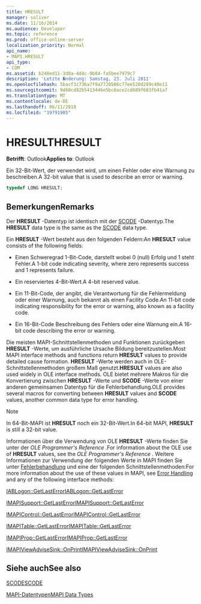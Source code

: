 ```yaml
---
title: HRESULT
manager: soliver
ms.date: 11/16/2014
ms.audience: Developer
ms.topic: reference
ms.prod: office-online-server
localization_priority: Normal
api_name:
- MAPI.HRESULT
api_type:
- COM
ms.assetid: b248ed11-3d8a-4d4c-9b84-fa5bee7979c7
description: 'Letzte �nderung: Samstag, 23. Juli 2011'
ms.openlocfilehash: 5bacf3c73ba7f9a7720586c77ee520d289c40e11
ms.sourcegitcommit: 9d60cd82b5413446e5bc8ace2cd689f683fb41a7
ms.translationtype: MT
ms.contentlocale: de-DE
ms.lasthandoff: 06/11/2018
ms.locfileid: "19791905"
---
```

# <a name="hresult"></a><span data-ttu-id="1b356-103">HRESULT</span><span class="sxs-lookup"><span data-stu-id="1b356-103">HRESULT</span></span>

  
  
<span data-ttu-id="1b356-104">**Betrifft**: Outlook</span><span class="sxs-lookup"><span data-stu-id="1b356-104">**Applies to**: Outlook</span></span> 
  
<span data-ttu-id="1b356-105">Ein 32-Bit-Wert, der verwendet wird, um einen Fehler oder eine Warnung zu beschreiben.</span><span class="sxs-lookup"><span data-stu-id="1b356-105">A 32-bit value that is used to describe an error or warning.</span></span>
  
```cpp
typedef LONG HRESULT;
```

## <a name="remarks"></a><span data-ttu-id="1b356-106">Bemerkungen</span><span class="sxs-lookup"><span data-stu-id="1b356-106">Remarks</span></span>

<span data-ttu-id="1b356-107">Der **HRESULT** -Datentyp ist identisch mit der [SCODE](scode.md) -Datentyp.</span><span class="sxs-lookup"><span data-stu-id="1b356-107">The **HRESULT** data type is the same as the [SCODE](scode.md) data type.</span></span> 
  
<span data-ttu-id="1b356-108">Ein **HRESULT** -Wert besteht aus den folgenden Feldern:</span><span class="sxs-lookup"><span data-stu-id="1b356-108">An **HRESULT** value consists of the following fields:</span></span> 
  
- <span data-ttu-id="1b356-109">Einen Schweregrad 1-Bit-Code, darstellt wobei 0 (null) Erfolg und 1 steht Fehler.</span><span class="sxs-lookup"><span data-stu-id="1b356-109">A 1-bit code indicating severity, where zero represents success and 1 represents failure.</span></span>
    
- <span data-ttu-id="1b356-110">Ein reserviertes 4-Bit-Wert.</span><span class="sxs-lookup"><span data-stu-id="1b356-110">A 4-bit reserved value.</span></span>
    
- <span data-ttu-id="1b356-111">Ein 11-Bit-Code, der angibt, die Verantwortung für die Fehlermeldung oder einer Warnung, auch bekannt als einen Facility Code.</span><span class="sxs-lookup"><span data-stu-id="1b356-111">An 11-bit code indicating responsibility for the error or warning, also known as a facility code.</span></span>
    
- <span data-ttu-id="1b356-112">Ein 16-Bit-Code Beschreibung des Fehlers oder eine Warnung ein.</span><span class="sxs-lookup"><span data-stu-id="1b356-112">A 16-bit code describing the error or warning.</span></span>
    
<span data-ttu-id="1b356-113">Die meisten MAPI-Schnittstellenmethoden und Funktionen zurückgeben **HRESULT** -Werte, um ausführliche Ursache Bildung bereitzustellen.</span><span class="sxs-lookup"><span data-stu-id="1b356-113">Most MAPI interface methods and functions return **HRESULT** values to provide detailed cause formation.</span></span> <span data-ttu-id="1b356-114">**HRESULT** -Werte werden auch in OLE-Schnittstellenmethoden großem Maß genutzt.</span><span class="sxs-lookup"><span data-stu-id="1b356-114">**HRESULT** values are also used widely in OLE interface methods.</span></span> <span data-ttu-id="1b356-115">OLE bietet mehrere Makros für die Konvertierung zwischen **HRESULT** -Werte und **SCODE** -Werte von einer anderen gemeinsamen Datentyp für die Fehlerbehandlung.</span><span class="sxs-lookup"><span data-stu-id="1b356-115">OLE provides several macros for converting between **HRESULT** values and **SCODE** values, another common data type for error handling.</span></span> 
  
> [!NOTE]
> <span data-ttu-id="1b356-116">In 64-Bit-MAPI ist **HRESULT** noch ein 32-Bit-Wert.</span><span class="sxs-lookup"><span data-stu-id="1b356-116">In 64-bit MAPI, **HRESULT** is still a 32-bit value.</span></span> 
  
<span data-ttu-id="1b356-117">Informationen über die Verwendung von OLE **HRESULT** -Werte finden Sie unter der *OLE Programmer's Reference* .</span><span class="sxs-lookup"><span data-stu-id="1b356-117">For information about the OLE use of **HRESULT** values, see the  *OLE Programmer's Reference*  .</span></span> <span data-ttu-id="1b356-118">Weitere Informationen zur Verwendung der folgenden Werte in MAPI finden Sie unter [Fehlerbehandlung](error-handling-in-mapi.md) und eine der folgenden Schnittstellenmethoden:</span><span class="sxs-lookup"><span data-stu-id="1b356-118">For more information about the use of these values in MAPI, see [Error Handling](error-handling-in-mapi.md) and any of the following interface methods:</span></span> 
  
[<span data-ttu-id="1b356-119">IABLogon::GetLastError</span><span class="sxs-lookup"><span data-stu-id="1b356-119">IABLogon::GetLastError</span></span>](iablogon-getlasterror.md)
  
[<span data-ttu-id="1b356-120">IMAPISupport::GetLastError</span><span class="sxs-lookup"><span data-stu-id="1b356-120">IMAPISupport::GetLastError</span></span>](imapisupport-getlasterror.md)
  
[<span data-ttu-id="1b356-121">IMAPIControl::GetLastError</span><span class="sxs-lookup"><span data-stu-id="1b356-121">IMAPIControl::GetLastError</span></span>](imapicontrol-getlasterror.md)
  
[<span data-ttu-id="1b356-122">IMAPITable::GetLastError</span><span class="sxs-lookup"><span data-stu-id="1b356-122">IMAPITable::GetLastError</span></span>](imapitable-getlasterror.md)
  
[<span data-ttu-id="1b356-123">IMAPIProp::GetLastError</span><span class="sxs-lookup"><span data-stu-id="1b356-123">IMAPIProp::GetLastError</span></span>](imapiprop-getlasterror.md)
  
[<span data-ttu-id="1b356-124">IMAPIViewAdviseSink::OnPrint</span><span class="sxs-lookup"><span data-stu-id="1b356-124">IMAPIViewAdviseSink::OnPrint</span></span>](imapiviewadvisesink-onprint.md)
  
## <a name="see-also"></a><span data-ttu-id="1b356-125">Siehe auch</span><span class="sxs-lookup"><span data-stu-id="1b356-125">See also</span></span>



[<span data-ttu-id="1b356-126">SCODE</span><span class="sxs-lookup"><span data-stu-id="1b356-126">SCODE</span></span>](scode.md)


[<span data-ttu-id="1b356-127">MAPI-Datentypen</span><span class="sxs-lookup"><span data-stu-id="1b356-127">MAPI Data Types</span></span>](mapi-data-types.md)

